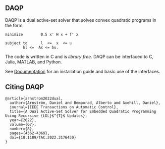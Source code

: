 ## DAQP 
DAQP is a dual active-set solver that solves convex quadratic programs in the form 
```
minimize        0.5 x' H x + f' x

subject to      l  <=  x  <= u
		bl <=  Ax <= bu.
```

The code is written in C and is *library free*. DAQP can be interfaced to C, Julia, MATLAB, and Python. 

See [Documentation](https://darnstrom.github.io/daqp/) for an installation guide and basic use of the interfaces. 

## Citing DAQP 
```
@article{arnstrom2022dual,
  author={Arnström, Daniel and Bemporad, Alberto and Axehill, Daniel},
  journal={IEEE Transactions on Automatic Control},
  title={A Dual Active-Set Solver for Embedded Quadratic Programming Using Recursive {LDL}$^{T}$ Updates},
  year={2022},
  volume={67},
  number={8},
  pages={4362-4369},
  doi={10.1109/TAC.2022.3176430}
}
```

